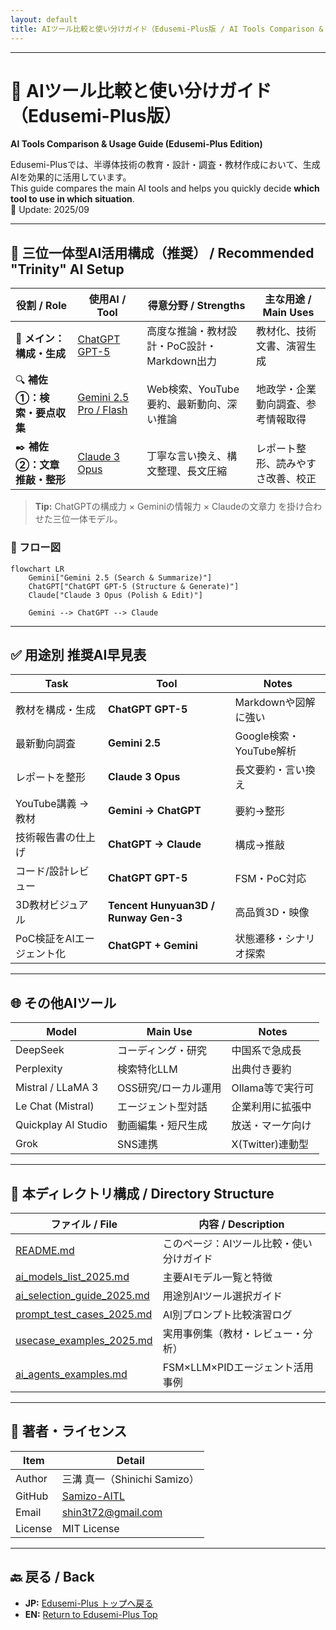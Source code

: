 ```yaml
---
layout: default
title: AIツール比較と使い分けガイド（Edusemi-Plus版 / AI Tools Comparison & Usage Guide）
---
```


---

# 🤖 AIツール比較と使い分けガイド（Edusemi-Plus版）  
**AI Tools Comparison & Usage Guide (Edusemi-Plus Edition)**

Edusemi-Plusでは、半導体技術の教育・設計・調査・教材作成において、生成AIを効果的に活用しています。  
This guide compares the main AI tools and helps you quickly decide **which tool to use in which situation**.  
📌 Update: 2025/09

---

## 🧩 三位一体型AI活用構成（推奨） / Recommended "Trinity" AI Setup

| 役割 / Role | 使用AI / Tool | 得意分野 / Strengths | 主な用途 / Main Uses |
|-------------|---------------|----------------------|----------------------|
| 🧠 **メイン：構成・生成** | [ChatGPT GPT-5](https://chat.openai.com/) | 高度な推論・教材設計・PoC設計・Markdown出力 | 教材化、技術文書、演習生成 |
| 🔍 **補佐①：検索・要点収集** | [Gemini 2.5 Pro / Flash](https://gemini.google.com/) | Web検索、YouTube要約、最新動向、深い推論 | 地政学・企業動向調査、参考情報取得 |
| ✒️ **補佐②：文章推敲・整形** | [Claude 3 Opus](https://claude.ai/) | 丁寧な言い換え、構文整理、長文圧縮 | レポート整形、読みやすさ改善、校正 |

> **Tip:** ChatGPTの構成力 × Geminiの情報力 × Claudeの文章力 を掛け合わせた三位一体モデル。

### 🔗 フロー図
```mermaid
flowchart LR
    Gemini["Gemini 2.5 (Search & Summarize)"]
    ChatGPT["ChatGPT GPT-5 (Structure & Generate)"]
    Claude["Claude 3 Opus (Polish & Edit)"]

    Gemini --> ChatGPT --> Claude
```

---

## ✅ 用途別 推奨AI早見表

| Task | Tool | Notes |
|------|------|-------|
| 教材を構成・生成 | **ChatGPT GPT-5** | Markdownや図解に強い |
| 最新動向調査 | **Gemini 2.5** | Google検索・YouTube解析 |
| レポートを整形 | **Claude 3 Opus** | 長文要約・言い換え |
| YouTube講義 → 教材 | **Gemini → ChatGPT** | 要約→整形 |
| 技術報告書の仕上げ | **ChatGPT → Claude** | 構成→推敲 |
| コード/設計レビュー | **ChatGPT GPT-5** | FSM・PoC対応 |
| 3D教材ビジュアル | **Tencent Hunyuan3D / Runway Gen-3** | 高品質3D・映像 |
| PoC検証をAIエージェント化 | **ChatGPT + Gemini** | 状態遷移・シナリオ探索 |

---

## 🌐 その他AIツール

| Model | Main Use | Notes |
|-------|----------|-------|
| DeepSeek | コーディング・研究 | 中国系で急成長 |
| Perplexity | 検索特化LLM | 出典付き要約 |
| Mistral / LLaMA 3 | OSS研究/ローカル運用 | Ollama等で実行可 |
| Le Chat (Mistral) | エージェント型対話 | 企業利用に拡張中 |
| Quickplay AI Studio | 動画編集・短尺生成 | 放送・マーケ向け |
| Grok | SNS連携 | X(Twitter)連動型 |

---

## 📁 本ディレクトリ構成 / Directory Structure

| ファイル / File | 内容 / Description |
|-----------------|--------------------|
| [README.md](./README.md) | このページ：AIツール比較・使い分けガイド |
| [ai_models_list_2025.md](./ai_models_list_2025.md) | 主要AIモデル一覧と特徴 |
| [ai_selection_guide_2025.md](./ai_selection_guide_2025.md) | 用途別AIツール選択ガイド |
| [prompt_test_cases_2025.md](./prompt_test_cases_2025.md) | AI別プロンプト比較演習ログ |
| [usecase_examples_2025.md](./usecase_examples_2025.md) | 実用事例集（教材・レビュー・分析） |
| [ai_agents_examples.md](./ai_agents_examples.md) | FSM×LLM×PIDエージェント活用事例 |

---

## 👤 著者・ライセンス

| Item | Detail |
|------|--------|
| Author | 三溝 真一（Shinichi Samizo） |
| GitHub | [Samizo-AITL](https://github.com/Samizo-AITL) |
| Email | [shin3t72@gmail.com](mailto:shin3t72@gmail.com) |
| License | MIT License |

---

## 🔙 戻る / Back
- **JP:** [Edusemi-Plus トップへ戻る](../index.md)  
- **EN:** [Return to Edusemi-Plus Top](../index.md)
